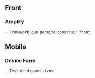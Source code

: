 ## Front

### Amplify

    - Framework que permite construir front

## Mobile

### Device Farm

    - Test de dispositivos

